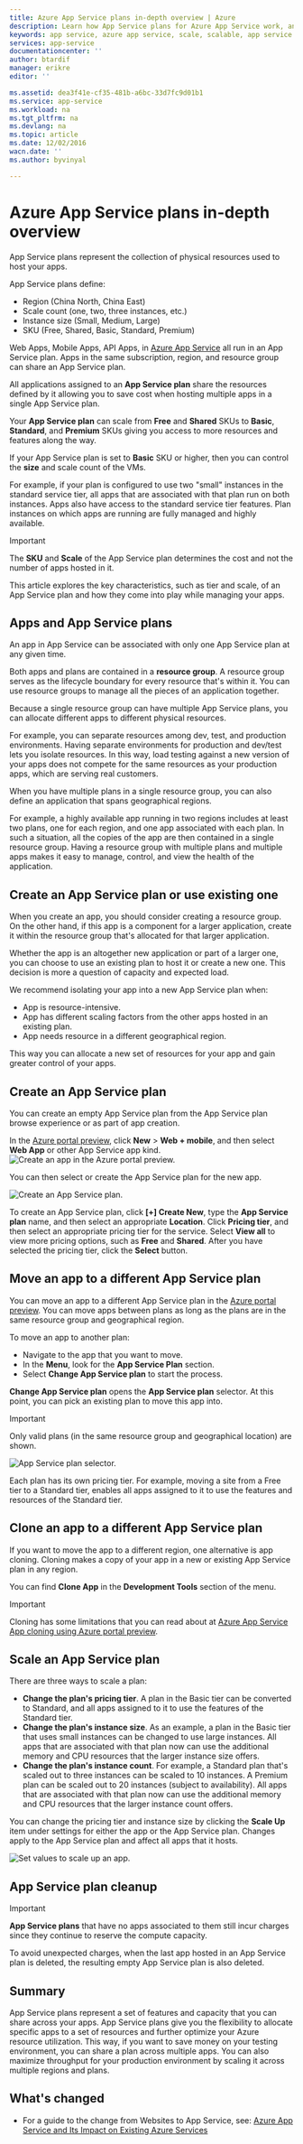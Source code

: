 ```yaml
---
title: Azure App Service plans in-depth overview | Azure
description: Learn how App Service plans for Azure App Service work, and how they benefit your management experience.
keywords: app service, azure app service, scale, scalable, app service plan, app service cost
services: app-service
documentationcenter: ''
author: btardif
manager: erikre
editor: ''

ms.assetid: dea3f41e-cf35-481b-a6bc-33d7fc9d01b1
ms.service: app-service
ms.workload: na
ms.tgt_pltfrm: na
ms.devlang: na
ms.topic: article
ms.date: 12/02/2016
wacn.date: ''
ms.author: byvinyal

---
```

# Azure App Service plans in-depth overview
App Service plans represent the collection of physical resources used to host 
your apps.

App Service plans define:

- Region (China North, China East)
- Scale count (one, two, three instances, etc.)
- Instance size (Small, Medium, Large)
- SKU (Free, Shared, Basic, Standard, Premium)

Web Apps, Mobile Apps, API Apps, in 
[Azure App Service](/azure/app-service-web/app-service-changes-existing-services) 
all run in an App Service plan.  Apps in the same subscription, region, and 
resource group can share an App Service plan. 

All applications assigned to an **App Service plan** share the resources 
defined by it allowing you to save cost when hosting multiple apps in a single 
App Service plan.

Your **App Service plan** can scale from **Free** and **Shared** SKUs to 
**Basic**, **Standard**, and **Premium** SKUs giving you access to more 
resources and features along the way. 

If your App Service plan is set to **Basic** SKU or higher, then you can 
control the **size** and scale count of the VMs.

For example, if your plan is configured to use two "small" instances in the 
standard service tier, all apps that are associated with that plan run on both 
instances. Apps also have access to the standard service tier features. Plan 
instances on which apps are running are fully managed and highly available. 

> [!IMPORTANT]
> The **SKU** and **Scale** of the App Service plan determines the cost and not 
the number of apps hosted in it.

This article explores the key characteristics, such as tier and scale, of an 
App Service plan and how they come into play while managing your apps.

## Apps and App Service plans
An app in App Service can be associated with only one App Service plan at any 
given time.

Both apps and plans are contained in a **resource group**. A resource group serves 
as the lifecycle boundary for every resource that's within it. You can use 
resource groups to manage all the pieces of an application together.

Because a single resource group can have multiple App Service plans, you can 
allocate different apps to different physical resources. 

For example, you can separate resources among dev, test, and production 
environments. Having separate environments for production and dev/test lets 
you isolate resources. In this way, load testing against a new version of your 
apps does not compete for the same resources as your production apps, which 
are serving real customers.

When you have multiple plans in a single resource group, you can also define 
an application that spans geographical regions. 

For example, a highly available app running in two regions includes at least two plans, one for each region, and one app associated with each plan. In such a situation, all the copies of 
the app are then contained in a single resource group. Having a resource group 
with multiple plans and multiple apps makes it easy to manage, control, and 
view the health of the application.

## Create an App Service plan or use existing one
When you create an app, you should consider creating a resource group. On the 
other hand, if this app is a component for a larger application, create it within 
the resource group that's allocated for that larger application.

Whether the app is an altogether new application or part of a larger one, you 
can choose to use an existing plan to host it or create a new one. This 
decision is more a question of capacity and expected load.

We recommend isolating your app into a new App Service plan when:

- App is resource-intensive. 
- App has different scaling factors from the other apps hosted in an existing 
plan.
- App needs resource in a different geographical region.

This way you can allocate a new set of resources for your app and gain greater 
control of your apps.

## Create an App Service plan

You can create an empty App Service plan from the App Service plan browse 
experience or as part of app creation.

In the [Azure portal preview](https://portal.azure.cn), click **New** > 
**Web + mobile**, and then select **Web App** or other App Service app kind.
![Create an app in the Azure portal preview.][createWebApp]

You can then select or create the App Service plan for the new app.

 ![Create an App Service plan.][createASP]

To create an App Service plan, click **[+] Create New**, type the 
**App Service plan** name, and then select an appropriate **Location**. 
Click **Pricing tier**, and then select an appropriate pricing tier for the 
service. Select **View all** to view more pricing options, such as **Free** 
and **Shared**. After you have selected the pricing tier, click the **Select** 
button.

## Move an app to a different App Service plan
You can move an app to a different App Service plan in the 
[Azure portal preview](https://portal.azure.cn). You can move apps between plans as 
long as the plans are in the same resource group and geographical region.

To move an app to another plan:

- Navigate to the app that you want to move. 
- In the **Menu**, look for the **App Service Plan** section.
- Select **Change App Service plan** to start the process.

**Change App Service plan** opens the **App Service plan** selector. At this 
point, you can pick an existing plan to move this app into. 

> [!IMPORTANT]
> Only valid plans (in the same resource group and geographical location) are 
shown.

![App Service plan selector.][change]

Each plan has its own pricing tier. For example, moving a site from a Free 
tier to a Standard tier, enables all apps assigned to it to use the features 
and resources of the Standard tier.

## Clone an app to a different App Service plan
If you want to move the app to a different region, one alternative is app 
cloning. Cloning makes a copy of your app in a new or existing App Service 
plan in any region.

You can find **Clone App** in the **Development Tools** section of the menu.

> [!IMPORTANT]
> Cloning has some limitations that you can read about at 
[Azure App Service App cloning using Azure portal preview](../app-service-web/app-service-web-app-cloning-portal.md).

## Scale an App Service plan
There are three ways to scale a plan:

* **Change the plan's pricing tier**. A plan in the Basic tier can be converted to Standard, and all apps assigned to it to use the features of the Standard tier.
* **Change the plan's instance size**. As an example, a plan in the Basic tier that uses small instances can be changed to use large instances. All apps that are associated with that plan now can use the additional memory and CPU resources that the larger instance size offers.
* **Change the plan's instance count**. For example, a Standard plan that's scaled out to three instances can be scaled to 10 instances. A Premium plan can be scaled out to 20 instances (subject to availability). All apps that are associated with that plan now can use the additional memory and CPU resources that the larger instance count offers.

You can change the pricing tier and instance size by clicking the **Scale Up** 
item under settings for either the app or the App Service plan. Changes apply 
to the App Service plan and affect all apps that it hosts.

 ![Set values to scale up an app.][pricingtier]

## App Service plan cleanup
> [!IMPORTANT]
>**App Service plans** that have no apps associated to them still incur charges 
since they continue to reserve the compute capacity.

To avoid unexpected charges, when the last app hosted in an App Service plan 
is deleted, the resulting empty App Service plan is also deleted.

## Summary
App Service plans represent a set of features and capacity that you can share 
across your apps. App Service plans give you the flexibility to allocate 
specific apps to a set of resources and further optimize your Azure resource 
utilization. This way, if you want to save money on your testing environment, 
you can share a plan across multiple apps. You can also maximize throughput 
for your production environment by scaling it across multiple regions and plans.

## What's changed
* For a guide to the change from Websites to App Service, 
see: [Azure App Service and Its Impact on Existing Azure Services](/azure/app-service-web/app-service-changes-existing-services)

[pricingtier]: ./media/azure-web-sites-web-hosting-plans-in-depth-overview/appserviceplan-pricingtier.png
[assign]: ./media/azure-web-sites-web-hosting-plans-in-depth-overview/assing-appserviceplan.png
[change]: ./media/azure-web-sites-web-hosting-plans-in-depth-overview/change-appserviceplan.png
[createASP]: ./media/azure-web-sites-web-hosting-plans-in-depth-overview/create-appserviceplan.png
[createWebApp]: ./media/azure-web-sites-web-hosting-plans-in-depth-overview/create-web-app.png
